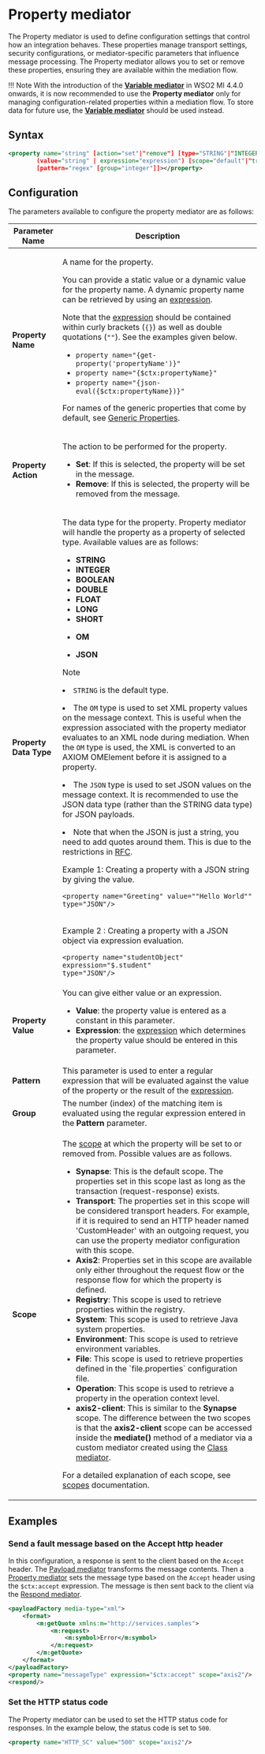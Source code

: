 # Property mediator

The Property mediator is used to define configuration settings that control how an integration behaves. These properties manage transport settings, security configurations, or mediator-specific parameters that influence message processing. The Property mediator allows you to set or remove these properties, ensuring they are available within the mediation flow.

!!! Note
    With the introduction of the [**Variable mediator**]({{base_path}}/reference/mediators/variable-mediator/) in WSO2 MI 4.4.0 onwards, it is now recommended to use the **Property mediator** only for managing configuration-related properties within a mediation flow. To store data for future use, the [**Variable mediator**]({{base_path}}/reference/mediators/variable-mediator/) should be used instead.

## Syntax

```xml
<property name="string" [action="set"|"remove"] [type="STRING"|"INTEGER"|"BOOLEAN"|"DOUBLE"|"FLOAT"|"LONG"|"SHORT"|"OM"|"JSON"] 
        (value="string" | expression="expression") [scope="default"|"transport"|"axis2"|"axis2-client"|"operation"|"registry"|"system"|"env"|"file"] 
        [pattern="regex" [group="integer"]]></property>
```

## Configuration

The parameters available to configure the property mediator are as follows:

<table>
<thead>
<tr class="header">
<th>Parameter Name</th>
<th>Description</th>
</tr>
</thead>
<tbody>
<tr class="odd">
<td><strong>Property Name</strong></td>
<td><div class="content-wrapper">
<p>A name for the property.</p>
<p>You can provide a static value or a dynamic value for the property name. A dynamic property name can be retrieved by using an <a href="{{base_path}}/reference/synapse-properties/expressions">expression</a>.</p>
<p>Note that the <a href="{{base_path}}/reference/synapse-properties/expressions">expression</a> should be contained within curly brackets (<code>{}</code>) as well as double quotations (<code>""</code>). See the examples given below.</p>
  <ul>
    <li>
      <code>property name="{get-property('propertyName')}"</code>
    </li>
    <li>
      <code>property name="{$ctx:propertyName}"</code>
    </li>
    <li>
      <code>property name="{json-eval({$ctx:propertyName})}"</code>
    </li>
  </ul>
<p>For names of the generic properties that come by default, see <a href="{{base_path}}/reference/mediators/property-reference/generic-properties">Generic Properties</a>.</p>
</div></td>
</tr>
<tr class="even">
<td><strong>Property Action</strong></td>
<td><p>The action to be performed for the property.</p>
<ul>
<li><strong>Set</strong>: If this is selected, the property will be set in the message.</li>
<li><strong>Remove</strong>: If this is selected, the property will be removed from the message.</li>
</ul></td>
</tr>
<tr class="odd">
<td><strong>Property Data Type</strong></td>
<td><div class="content-wrapper">
<p>The data type for the property. Property mediator will handle the property as a property of selected type. Available values are as follows:</p>
<ul>
<li><strong>STRING</strong></li>
<li><strong>INTEGER</strong></li>
<li><strong>BOOLEAN</strong></li>
<li><strong>DOUBLE</strong></li>
<li><strong>FLOAT</strong></li>
<li><strong>LONG</strong></li>
<li><strong>SHORT</strong></li>
<li><p><strong>OM</strong></p></li>
<li><p><strong>JSON</strong></p></li>
</ul>
<div class="admonition note">
        <p class="admonition-title">Note</p>
<p><li><code>STRING</code> is the default type.</li></p>
<p><li>The <code>OM</code> type is used to set XML property values on the message context. This is useful when the expression associated with the property mediator evaluates to an XML node during mediation. When the <code>OM</code> type is used, the XML is converted to an AXIOM OMElement before it is assigned to a property.</li></p>
<p><li>The <code>JSON</code> type is used to set JSON values on the message context. It is recommended to use the JSON
 data type (rather than the STRING data type) for JSON payloads.</li></p>
<p>
  <li>Note that when the JSON is just a string, you need to add quotes around them. This is due to the restrictions in 
  <a href="https://tools.ietf.org/html/rfc7159">RFC</a>.
</li></p>
<p>
  Example 1: Creating a property with a JSON string by giving the value.</br>

  <code>&lt;property name="Greeting" value="&quot;Hello World&quot;" type="JSON"/&gt;</code></br></br>

  Example 2 : Creating a property with a JSON object via expression evaluation.</br>

  <code>&lt;property name="studentObject" expression="$.student" type="JSON"/&gt;</code>

</p>
</div>
</div></td>
</tr>
<tr class="even">
<td><strong>Property Value</strong></td>
<td>You can give either value or an expression. 
<ul>
<li><strong>Value</strong>: the property value is entered as a constant in this parameter.</li>
<li><strong>Expression</strong>: the <a href="{{base_path}}/reference/synapse-properties/expressions">expression</a> which determines the property value should be entered in this parameter.</li>
</ul>
</td>
</tr>
<tr class="odd">
<td><strong>Pattern</strong></td>
<td>This parameter is used to enter a regular expression that will be evaluated against the value of the property or the result of the <a href="{{base_path}}/reference/synapse-properties/expressions">expression</a>.</td>
</tr>
<tr class="even">
<td><strong>Group</strong></td>
<td>The number (index) of the matching item is evaluated using the regular expression entered in the <strong>Pattern</strong> parameter.</td>
</tr>
<tr class="odd">
<td><strong>Scope</strong></td>
<td><p>The <a href="{{base_path}}/reference/synapse-properties/scopes">scope</a> at which the property will be set to or removed from. Possible values are as follows.</p>
<ul>
<li><strong>Synapse</strong>: This is the default scope. The properties set in this scope last as long as the transaction (request-response) exists.</li>
<li><strong>Transport</strong>: The properties set in this scope will be considered transport headers. For example, if it is required to send an HTTP header named 'CustomHeader' with an outgoing request, you can use the property mediator configuration with this scope.</li>
<li><strong>Axis2</strong>: Properties set in this scope are available only either throughout the request flow or the response flow for which the property is defined.</li>
<li><strong>Registry</strong>: This scope is used to retrieve properties within the registry.</li>
<li><strong>System</strong>: This scope is used to retrieve Java system properties.</li>
<li><strong>Environment</strong>: This scope is used to retrieve environment variables.</li>
<li><strong>File</strong>: This scope is used to retrieve properties defined in the `file.properties` configuration file.</li>
<li><strong>Operation</strong>: This scope is used to retrieve a property in the operation context level.</li>
<li><strong>axis2-client</strong>: This is similar to the <strong>Synapse</strong> scope. The difference between the two scopes is that the <strong>axis2-client</strong> scope can be accessed inside the <b>mediate()</b> method of a mediator via a custom mediator created using the <a href="{{base_path}}/reference/mediators/class-mediator">Class mediator</a>.</li>
</ul>
<p>For a detailed explanation of each scope, see <a href="{{base_path}}/reference/synapse-properties/scopes">scopes</a> documentation.</p></td>
</tr>
</tbody>
</table>

## Examples

### Send a fault message based on the Accept http header

In this configuration, a response is sent to the client based on the `Accept` header. The [Payload mediator]({{base_path}}/reference/mediators/payloadfactory-mediator) transforms the message contents. Then a [Property mediator]({{base_path}}/reference/mediators/property-mediator) sets the message type
based on the `Accept` header using the `$ctx:accept` expression. The message is then sent back to the client via the [Respond mediator]({{base_path}}/reference/mediators/respond-mediator).

``` xml
<payloadFactory media-type="xml">
    <format>
        <m:getQuote xmlns:m="http://services.samples">
            <m:request>
                <m:symbol>Error</m:symbol>
            </m:request>
        </m:getQuote>
    </format>
</payloadFactory>
<property name="messageType" expression="$ctx:accept" scope="axis2"/>
<respond/>
```

### Set the HTTP status code

The Property mediator can be used to set the HTTP status code for responses. In the example below, the status code is set to `500`.

```xml
<property name="HTTP_SC" value="500" scope="axis2"/>
```
